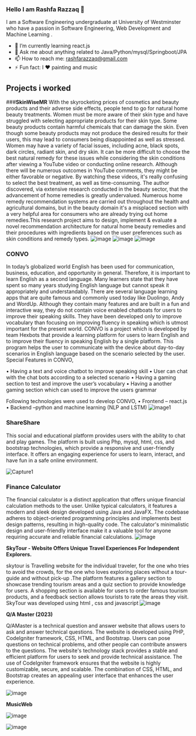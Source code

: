 ### Hello I am Rashfa Razzaq 👋
  
I am a Software Engineering undergraduate at University of Westminster who have a passion in Software Engineering, Web Development and Machine Learning .

- 🌱 I’m currently learning react.js
- 💬 Ask me about anything related to Java/Python/mysql/Springboot/JPA
- 📫 How to reach me: rashfarazzaq@gmail.com 
- ⚡ Fun fact: I ♥ painting and music

## Projects i worked 
 ###**SkinWiseMR** 
 With the skyrocketing prices of cosmetics and beauty products and their adverse side effects, people tend to go for natural home beauty treatments. Women must be more aware of their skin type and have struggled with selecting appropriate products for their skin type. Some beauty products contain harmful chemicals that can damage the skin. Even though some beauty products may not produce the desired results for their users, this may lead to consumers being disappointed as well as stressed. Women may have a variety of facial issues, including acne, black spots, dark circles, radiant skin, and dry skin. It can be more difficult to choose the best natural remedy for these issues while considering the skin conditions after viewing a YouTube video or conducting online research. Although there will be numerous outcomes in YouTube comments, they might be either favorable or negative. By watching these videos, it's really confusing to select the best treatment, as well as time-consuming. The author discovered, via extensive research conducted in the beauty sector, that the advancement of home remedies is greatly undervalued. Numerous home remedy recommendation systems are carried out throughout the health and agricultural domains, but in the beauty domain it's a misplaced section with a very helpful area for consumers who are already trying out home remedies.This research project aims to design, implement & evaluate a novel recommendation architecture for natural home beauty remedies and their procedures with ingredients based on the user preferences such as skin conditions and remedy types.
 ![image](https://github.com/rashfarazzaq123/rashfarazzaq123/assets/75743573/bcf32160-2c09-4d3a-8400-e0d41a179321)
![image](https://github.com/rashfarazzaq123/rashfarazzaq123/assets/75743573/68886221-7cd0-4e36-a441-dd5da888a0e4)
![image](https://github.com/rashfarazzaq123/rashfarazzaq123/assets/75743573/10fe54db-d0e7-4240-931a-3e6f7218ed9d)

 ### CONVO 
In today’s globalized world English has been used for communication, business, education, and opportunity in general. Therefore, it is important to learn English as a second language. Many learners state that they have spent so many years studying English language but cannot speak it appropriately and understandably.
There are several language learning apps that are quite famous and commonly used today like Duolingo, Andy and WordUp. Although they contain many features and are built in a fun and interactive way, they do not contain voice enabled chatboats for users to improve their speaking skills. They have been developed only to improve vocabulary than focusing on improving fluency in speaking which is utmost important for the present world.
CONVO is a project which is developed by team Hexbots that provide a learning platform for users to learn English and to improve their fluency in speaking English by a single platform. This program helps the user to communicate with the device about day-to-day scenarios in English language based on the scenario selected by the user.
Special Features in CONVO,

•	Having a text and voice chatbot to improve speaking skill
•	User can chat with the chat bots according to a selected scenario 
•	Having a gaming section to test and improve the user’s vocabulary 
•	Having a another gaming section which can used to improve the users grammar 

Following technologies were used to develop CONVO,
•	Frontend – react.js 
•	Backend –python and machine learning (NLP and LSTM)
![image1](https://user-images.githubusercontent.com/75743573/120898465-9c783280-c648-11eb-8812-9c3641129281.jpeg)

### ShareShare
This social and educational platform provides users with the ability to chat and play games. The platform is built using Php, mysql, html, css, and bootstrap technologies, which provide a responsive and user-friendly interface. It offers an engaging experience for users to learn, interact, and have fun in a safe online environment.

![Capture1](https://user-images.githubusercontent.com/75743573/120898699-9b93d080-c649-11eb-822d-e41f4f1fd67a.PNG)


### Finance Calculator
The financial calculator is a distinct application that offers unique financial calculation methods to the user. Unlike typical calculators, it features a modern and sleek design developed using Java and JavaFX. The codebase adheres to object-oriented programming principles and implements best design patterns, resulting in high-quality code. The calculator's minimalistic design and user-friendly interface make it a valuable tool for anyone requiring accurate and reliable financial calculations.
![image](https://user-images.githubusercontent.com/75743573/121008198-5b029700-c7b0-11eb-9c45-3577e33d7fa6.png)

**SkyTour - Website Offers Unique Travel Experiences For Independent Explorers.**

skytour is Travelling website for the individual traveler, for the one who tries to avoid the crowds, for the one who loves exploring places without a tour-guide and without pick-up .The platform features a gallery section to showcase trending tourism areas and a quiz section to provide knowledge for users. A shopping section is available for users to order famous tourism products, and a feedback section allows tourists to rate the areas they visit. SkyTour was developed using html , css and javascript
![image](https://user-images.githubusercontent.com/75743573/227907546-281729a5-c409-4176-ad84-67fa731ffb63.png)

**Q/A Master (2023)** 

Q/AMaster is a technical question and answer website that allows users to ask and answer technical questions. The website is developed using PHP, CodeIgniter framework, CSS, HTML, and Bootstrap. Users can pose questions on technical problems, and other people can contribute answers to the questions. The website's technology stack provides a stable and efficient platform for users to seek and provide technical assistance. The use of CodeIgniter framework ensures that the website is highly customizable, secure, and scalable. The combination of CSS, HTML, and Bootstrap creates an appealing user interface that enhances the user experience.

![image](https://user-images.githubusercontent.com/75743573/227911004-1dbdc87b-2604-45bf-ace2-17b29a0cd2d6.png)

**MusicWeb**

![image](https://user-images.githubusercontent.com/75743573/227913948-0e593402-87f2-4a0b-84ab-eb2b5b1e9262.png)

![image](https://user-images.githubusercontent.com/75743573/227914045-d6027bdd-bc66-4c11-9876-f866e6c33756.png)

